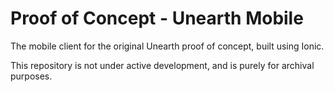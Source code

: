 # Proof of Concept - Unearth Mobile

The mobile client for the original Unearth proof of concept, built using Ionic.

This repository is not under active development, and is purely for archival purposes.

